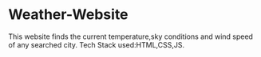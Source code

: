 # Weather-Website
This website finds the current temperature,sky conditions and wind speed of any searched city.  Tech Stack used:HTML,CSS,JS.
